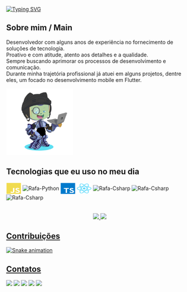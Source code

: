 [![Typing SVG](https://readme-typing-svg.herokuapp.com/?color=fff&size=35&center=true&vCenter=true&width=1000&lines=Olá,+Meu+Nome+é+Ernesto+Moraes;Tenho+23+anos;Eu+sou+de+Beberibe/Ceará;Sou+Graduando+em+Ciência+da+Computação;Seja+Bem+Vindo!+:%29)](https://git.io/typing-svg)

## Sobre mim / Main
Desenvolvedor com alguns anos de experiência no fornecimento de soluções de tecnologia. <br>
Proativo e com atitude, atento aos detalhes e a qualidade. <br>
Sempre buscando aprimorar os processos de desenvolvimento e comunicação. <br>
Durante minha trajetória profissional já atuei em alguns projetos, dentre eles, um focado no desenvolvimento mobile em Flutter. <br>

<div>
  <img height="180em" src="https://github.com/ErnestoMoraes/ErnestoMoraes/blob/main/.github/assets/octocat.png"/>
</div>

## Tecnologias que eu uso no meu dia

<div style="display: inline_block">
  <img align="center" alt="Rafa-Js" height="30" width="40" src="https://raw.githubusercontent.com/devicons/devicon/master/icons/javascript/javascript-plain.svg">
  <img align="center" alt="Rafa-Python" height="30" width="40" src="https://cdn.jsdelivr.net/gh/devicons/devicon/icons/angularjs/angularjs-original.svg">
  <img align="center" alt="Rafa-Ts" height="30" width="40" src="https://raw.githubusercontent.com/devicons/devicon/master/icons/typescript/typescript-plain.svg">
  <img align="center" alt="Rafa-React" height="30" width="40" src="https://raw.githubusercontent.com/devicons/devicon/master/icons/react/react-original.svg">
  <img align="center" alt="Rafa-Csharp" height="30" width="40" src="https://cdn.jsdelivr.net/gh/devicons/devicon/icons/dart/dart-original.svg">
  <img align="center" alt="Rafa-Csharp" height="30" width="40" src="https://cdn.jsdelivr.net/gh/devicons/devicon/icons/flutter/flutter-original.svg">
  <img align="center" alt="Rafa-Csharp" height="30" width="40" src="https://cdn.jsdelivr.net/gh/devicons/devicon/icons/docker/docker-original.svg">  
</div><br><br>

<div align="center">
  <a href="https://github.com/ErnestoMoraes">
  <img height="180em" src="https://github-readme-stats.vercel.app/api?username=ErnestoMoraes&show_icons=true&theme=algolia&include_all_commits=true&count_private=true"/>
  <img height="180em" src="https://github-readme-stats.vercel.app/api/top-langs/?username=ErnestoMoraes&layout=compact&langs_count=7&theme=algolia"/>
</div>

## Contribuições

![Snake animation](https://github.com/ErnestoMoraes/ErnestoMoraes/blob/output/github-contribution-grid-snake.svg)

## Contatos

<div>
  <a href="https://instagram.com/ernestomoraes_" target="_blank"><img src="https://img.shields.io/badge/-Instagram-%23E4405F?style=for-the-badge&logo=instagram&logoColor=white" target="_blank"></a>
  <a href = "mailto:joseernestosantosmoraes@gmail.com"><img src="https://img.shields.io/badge/Gmail-D14836?style=for-the-badge&logo=gmail&logoColor=white" target="_blank"></a>
  <a href="https://www.linkedin.com/in/ernestomoraesbcc" target="_blank"><img src="https://img.shields.io/badge/-LinkedIn-%230077B5?style=for-the-badge&logo=linkedin&logoColor=white" target="_blank"></a> 
    <a href="https://telegram.me/ernesto_moraes" target="_blank"><img src="https://img.shields.io/badge/Telegram-2CA5E0?style=for-the-badge&logo=telegram&logoColor=white" target="_blank"></a> 
    <a href="https://web.whatsapp.com/send?phone=5585997457110" target="_blank"><img src="https://img.shields.io/badge/WhatsApp-25D366?style=for-the-badge&logo=whatsapp&logoColor=white" target="_blank"></a> 
</div>

<!---
ErnestoMoraes/ErnestoMoraes is a ✨ special ✨ repository because its `README.md` (this file) appears on your GitHub profile.
You can click the Preview link to take a look at your changes.
--->
